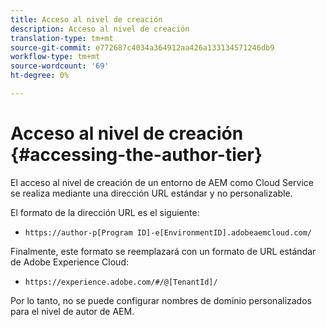 ```yaml
---
title: Acceso al nivel de creación
description: Acceso al nivel de creación
translation-type: tm+mt
source-git-commit: e772687c4034a364912aa426a133134571246db9
workflow-type: tm+mt
source-wordcount: '69'
ht-degree: 0%

---
```



# Acceso al nivel de creación {#accessing-the-author-tier}

El acceso al nivel de creación de un entorno de AEM como Cloud Service se realiza mediante una dirección URL estándar y no personalizable.

El formato de la dirección URL es el siguiente:

* `https://author-p[Program ID]-e[EnvironmentID].adobeaemcloud.com/`

Finalmente, este formato se reemplazará con un formato de URL estándar de Adobe Experience Cloud:

* `https://experience.adobe.com/#/@[TenantId]/`

Por lo tanto, no se puede configurar nombres de dominio personalizados para el nivel de autor de AEM.
